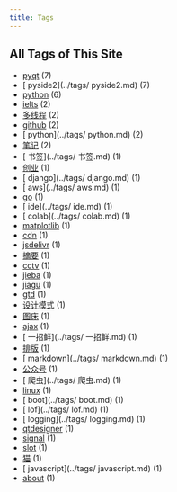 ```yaml
---
title: Tags
---
```

## All Tags of This Site
* [pyqt](../tags/pyqt.md) (7)
* [ pyside2](../tags/ pyside2.md) (7)
* [python](../tags/python.md) (6)
* [ielts](../tags/ielts.md) (2)
* [多线程](../tags/多线程.md) (2)
* [github](../tags/github.md) (2)
* [ python](../tags/ python.md) (2)
* [笔记](../tags/笔记.md) (2)
* [ 书签](../tags/ 书签.md) (1)
* [创业](../tags/创业.md) (1)
* [ django](../tags/ django.md) (1)
* [ aws](../tags/ aws.md) (1)
* [go](../tags/go.md) (1)
* [ ide](../tags/ ide.md) (1)
* [ colab](../tags/ colab.md) (1)
* [matplotlib](../tags/matplotlib.md) (1)
* [cdn](../tags/cdn.md) (1)
* [jsdelivr](../tags/jsdelivr.md) (1)
* [摘要](../tags/摘要.md) (1)
* [cctv](../tags/cctv.md) (1)
* [jieba](../tags/jieba.md) (1)
* [jiagu](../tags/jiagu.md) (1)
* [gtd](../tags/gtd.md) (1)
* [设计模式](../tags/设计模式.md) (1)
* [图床](../tags/图床.md) (1)
* [ajax](../tags/ajax.md) (1)
* [ 一招鲜](../tags/ 一招鲜.md) (1)
* [排版](../tags/排版.md) (1)
* [ markdown](../tags/ markdown.md) (1)
* [公众号](../tags/公众号.md) (1)
* [ 爬虫](../tags/ 爬虫.md) (1)
* [linux](../tags/linux.md) (1)
* [ boot](../tags/ boot.md) (1)
* [ lof](../tags/ lof.md) (1)
* [ logging](../tags/ logging.md) (1)
* [qtdesigner](../tags/qtdesigner.md) (1)
* [signal](../tags/signal.md) (1)
* [slot](../tags/slot.md) (1)
* [猫](../tags/猫.md) (1)
* [ javascript](../tags/ javascript.md) (1)
* [about](../tags/about.md) (1)